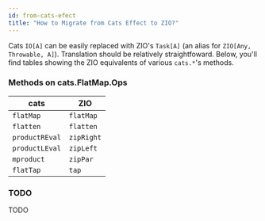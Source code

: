 ```yaml
---
id: from-cats-efect
title: "How to Migrate from Cats Effect to ZIO?"
---
```


Cats `IO[A]` can be easily replaced with ZIO's `Task[A]` (an alias for `ZIO[Any, Throwable, A]`).
Translation should be relatively straightfoward. Below, you'll find tables showing the ZIO equivalents of
various `cats.*`'s methods.

### Methods on cats.FlatMap.Ops

| cats | ZIO |
|-------|-----|
|`flatMap`|`flatMap`|
|`flatten`|`flatten`|
|`productREval`|`zipRight`|
|`productLEval`|`zipLeft`|
|`mproduct`|`zipPar`|
|`flatTap`|`tap`|

### TODO

TODO